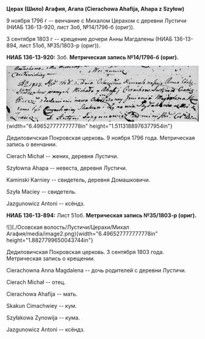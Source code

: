 **Церах (Шило) Агафия, Агапа (Cierachowa Ahafija, Ahapa z Szyłow)**

9 ноября 1796 г -- венчание с Михалом Церахом с деревни Лустичи (НИАБ
136-13-920, лист 3об, №14/1796-б (ориг)).

3 сентября 1803 г -- крещение дочери Анны Магдалены (НИАБ 136-13-894,
лист 51об, №35/1803-р (ориг)).

**НИАБ 136-13-920:** 3об. **Метрическая запись №14/1796-б (ориг).**

![](./media/0408e20bb1785431690de43afffbfe14f0dee3f4.png){width="6.496527777777778in"
height="1.5113188976377954in"}

Дедиловичская Покровская церковь. 9 ноября 1796 года. Метрическая запись
о венчании.

Cierach Michał -- жених, деревня Лустичи.

Szyłowna Ahapa -- невеста, деревня Лустичи.

Kaminski Karniey -- свидетель, деревня Домашковичи.

Szyła Maciey -- свидетель.

Jazgunowicz Antoni -- ксёндз.

**НИАБ 136-13-894:** Лист 51об. **Метрическая запись №35/1803-р
(ориг).**

![](./Осовская волость/Лустичи/Церахи/Михал Агафия/media/image2.png){width="6.496527777777778in"
height="1.8827799650043744in"}

Дедиловичская Покровская церковь. 3 сентября 1803 года. Метрическая
запись о крещении.

Cierachowna Anna Magdalena -- дочь родителей с деревни Лустичи.

Cierach Michał -- отец.

Cierachowa Ahafija -- мать.

Skakun Cimachwiey -- кум.

Szyłakowa Zynowija -- кума.

Jazgunowicz Antoni -- ксёндз.
